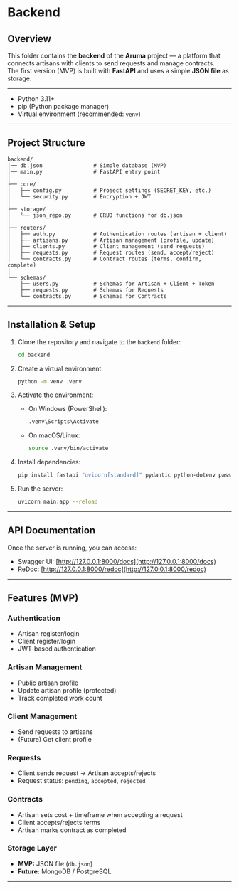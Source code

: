 # Backend 

## Overview
This folder contains the **backend** of the **Aruma** project — a platform that connects artisans with clients to send requests and manage contracts.  
The first version (MVP) is built with **FastAPI** and uses a simple **JSON file** as storage.

---

- Python 3.11+  
- pip (Python package manager)  
- Virtual environment (recommended: `venv`)  

---

## Project Structure
```
backend/
│── db.json                # Simple database (MVP)
│── main.py                # FastAPI entry point
│
├── core/
│   ├── config.py          # Project settings (SECRET_KEY, etc.)
│   └── security.py        # Encryption + JWT
│
├── storage/
│   └── json_repo.py       # CRUD functions for db.json
│
├── routers/
│   ├── auth.py            # Authentication routes (artisan + client)
│   ├── artisans.py        # Artisan management (profile, update)
│   ├── clients.py         # Client management (send requests)
│   ├── requests.py        # Request routes (send, accept/reject)
│   └── contracts.py       # Contract routes (terms, confirm, complete)
│
└── schemas/
    ├── users.py           # Schemas for Artisan + Client + Token
    ├── requests.py        # Schemas for Requests
    └── contracts.py       # Schemas for Contracts
```

---

## Installation & Setup

1. Clone the repository and navigate to the `backend` folder:
   ```bash
   cd backend
   ```

2. Create a virtual environment:
   ```bash
   python -m venv .venv
   ```

3. Activate the environment:
   - On Windows (PowerShell):
     ```bash
     .venv\Scripts\Activate
     ```
   - On macOS/Linux:
     ```bash
     source .venv/bin/activate
     ```

4. Install dependencies:
   ```bash
   pip install fastapi "uvicorn[standard]" pydantic python-dotenv passlib[bcrypt] PyJWT
   ```

5. Run the server:
   ```bash
   uvicorn main:app --reload
   ```

---

## API Documentation
Once the server is running, you can access:
- Swagger UI: [http://127.0.0.1:8000/docs](http://127.0.0.1:8000/docs)  
- ReDoc: [http://127.0.0.1:8000/redoc](http://127.0.0.1:8000/redoc)  

---

## Features (MVP)

### Authentication
- Artisan register/login  
- Client register/login  
- JWT-based authentication  

### Artisan Management
- Public artisan profile  
- Update artisan profile (protected)  
- Track completed work count  

### Client Management
- Send requests to artisans  
- (Future) Get client profile  

### Requests
- Client sends request → Artisan accepts/rejects  
- Request status: `pending`, `accepted`, `rejected`  

### Contracts
- Artisan sets cost + timeframe when accepting a request  
- Client accepts/rejects terms  
- Artisan marks contract as completed  

### Storage Layer
- **MVP:** JSON file (`db.json`)  
- **Future:** MongoDB / PostgreSQL  

---
